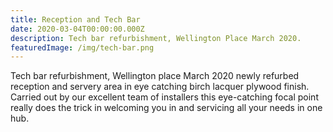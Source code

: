 ```yaml
---
title: Reception and Tech Bar
date: 2020-03-04T00:00:00.000Z
description: Tech bar refurbishment, Wellington Place March 2020.
featuredImage: /img/tech-bar.png
---
```

Tech bar refurbishment, Wellington place March 2020 newly refurbed reception and servery area in eye catching birch lacquer plywood finish. Carried out by our excellent team of installers this eye-catching focal point really does the trick in welcoming you in and servicing all your needs in one hub. 
